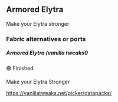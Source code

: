 ## Armored Elytra

Make your Elytra stronger

### Fabric alternatives or ports

##### Armored Elytra (vanilla tweaks0

:green_circle: Finished

Make your Elytra Stronger

https://vanillatweaks.net/picker/datapacks/

